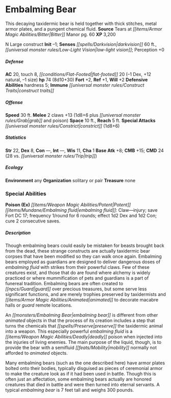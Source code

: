 ﻿---
cssclass: [monsters]
title1: Embalming Bear
desc_short: This decaying taxidermic bear is held together with thick stitches, metal
  armor plates, and a pungent chemical fluid.
title2: Embalming Bear
CR: 7
sources:
- name: Tears at Bitter Manor
  page: 60
  link: http://paizo.com/products/btpy93qw?Pathfinder-Module-Tears-at-Bitter-Manor
XP: 3200
alignment: N
size: Large
type: construct
initiative:
  bonus: -1
senses:
  darkvision: 60
  low-light vision: true
AC:
  AC: 20
  touch: 8
  flat_footed: 20
  components:
    dex: -1
    natural: 12
    size: -1
HP:
  HP: 74
  long: 8d10+30
saves:
  fort: 2
  ref: 1
  will: 2
defensive_abilities:
- hardness 5
immunities:
- construct traits
speeds:
  base: 30
attacks:
  melee:
  - - text: 2 claws +13 (1d8+6 plus grab and poison)
      entries:
      - - damage: 1d8+6
        - effect: grab
        - effect: poison
      count: 2
      attack: claws
      bonus:
      - 13
  special:
  - constrict (1d8+6)
space: 10
reach: 5
ability_scores:
  STR: 22
  DEX: 8
  CON:
  INT:
  WIS: 11
  CHA: 1
BAB: 8
CMB: 15
CMD: 24
CMD_other: 28 vs. trip
skills: {}
ecology:
  environment: any
  organization: solitary or pair
  treasure_type: none
special_abilities:
  Poison (Ex): 'Potent embalming fluid: Claw-injury; save Fort DC 17; frequency 1/round
    for 6 rounds; effect 1d2 Dex and 1d2 Con; cure 2 consecutive saves.'
desc_long: |-
  Though embalming bears could easily be mistaken for beasts brought back from the dead, these strange constructs are actually taxidermic bear corpses that have been modified so they can walk once again. Embalming bears employed as guardians are designed to deliver dangerous doses of embalming fluid with strikes from their powerful claws. Few of these creatures exist, and those that do are found where alchemy is widely practiced or where mummification of pets and guardians is a part of funereal tradition. Embalming bears are often created to guard over precious treasures, but some serve less significant functions, and are merely trophies preserved by taxidermists and animated to decorate macabre halls or guard remote locations.

  An embalming bear is different from other animated objects in that the process of its creation includes a step that turns the chemicals that preserve the taxidermic animal into a weapon. This especially powerful embalming fluid is a deadly poison when injected into the injuries of living enemies. The main purpose of the liquid, though, is to provide the bear with a semifluid mobility normally not afforded to animated objects.

  Many embalming bears (such as the one described here) have armor plates bolted onto their bodies, typically disguised as pieces of ceremonial armor to make the creature look as if it had been used in battle. Though this is often just an affectation, some embalming bears actually are honored creatures that died in battle and were then turned into eternal servants. A typical embalming bear is 7 feet tall and weighs 300 pounds.

---

# Embalming Bear
This decaying taxidermic bear is held together with thick stitches, metal armor plates, and a pungent chemical fluid.
**Source** Tears at _[[items/Armor Magic Abilities/Bitter|Bitter]]_ Manor pg. 60
**XP** 3,200

N Large construct
**Init** –1; **Senses** _[[spells/Darkvision|darkvision]]_ 60 ft., _[[universal monster rules/Low-Light Vision|low-light vision]]_; Perception +0

##### Defense

**AC** 20, touch 8, _[[conditions/Flat-Footed|flat-footed]]_ 20 (–1 Dex, +12 natural, –1 size)
**hp** 74 (8d10+30)
**Fort** +2, **Ref** +1, **Will** +2
**Defensive Abilities** hardness 5; **Immune** _[[universal monster rules/Construct Traits|construct traits]]_

##### Offense
**Speed** 30 ft.
**Melee** 2 claws +13 (1d8+6 plus _[[universal monster rules/Grab|grab]]_ and poison)
**Space** 10 ft., **Reach** 5 ft.
**Special Attacks** _[[universal monster rules/Constrict|constrict]]_ (1d8+6)

##### Statistics
**Str** 22, **Dex** 8, **Con** —, **Int** —, **Wis** 11, **Cha** 1
**Base Atk** +8; **CMB** +15; **CMD** 24 (28 vs. _[[universal monster rules/Trip|trip]]_)

##### Ecology

**Environment** any
**Organization** solitary or pair
**Treasure** none

### Special Abilities

**Poison (Ex)** _[[items/Weapon Magic Abilities/Potent|Potent]]_ _[[items/Mundane/Embalming fluid|embalming fluid]]_: Claw—injury; save Fort DC 17; frequency 1/round for 6 rounds; effect 1d2 Dex and 1d2 Con; cure 2 consecutive saves.

##### Description

Though embalming bears could easily be mistaken for beasts brought back from the dead, these strange constructs are actually taxidermic bear corpses that have been modified so they can walk once again. Embalming bears employed as guardians are designed to deliver dangerous doses of _embalming fluid_ with strikes from their powerful claws. Few of these creatures exist, and those that do are found where alchemy is widely practiced or where mummification of pets and guardians is a part of funereal tradition. Embalming bears are often created to _[[npcs/Guard|guard]]_ over precious treasures, but some serve less significant functions, and are merely trophies preserved by taxidermists and _[[items/Armor Magic Abilities/Animated|animated]]_ to decorate macabre halls or _guard_ remote locations.

An _[[monsters/Embalming Bear|embalming bear]]_ is different from other _animated_ objects in that the process of its creation includes a step that turns the chemicals that _[[spells/Preserve|preserve]]_ the taxidermic animal into a weapon. This especially powerful _embalming fluid_ is a _[[items/Weapon Magic Abilities/Deadly|deadly]]_ poison when injected into the injuries of living enemies. The main purpose of the liquid, though, is to provide the bear with a semifluid _[[feats/Mobility|mobility]]_ normally not afforded to _animated_ objects.

Many embalming bears (such as the one described here) have armor plates bolted onto their bodies, typically disguised as pieces of ceremonial armor to make the creature look as if it had been used in battle. Though this is often just an affectation, some embalming bears actually are honored creatures that died in battle and were then turned into eternal servants. A typical _embalming bear_ is 7 feet tall and weighs 300 pounds.